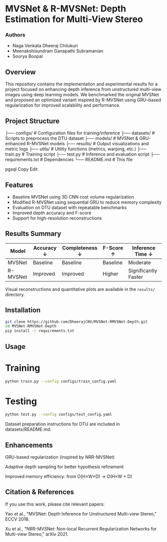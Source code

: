 # MVSNet & R-MVSNet: Depth Estimation for Multi-View Stereo

### Authors
- Naga Venkata Dheeraj Chilukuri  
- Meenakshisundram Ganapathi Subramanian  
- Soorya Boopal

## Overview

This repository contains the implementation and experimental results for a project focused on enhancing depth inference from unstructured multi-view images using deep learning models. We benchmarked the original MVSNet and proposed an optimized variant inspired by R-MVSNet using GRU-based regularization for improved scalability and performance.

## Project Structure

├── configs/ # Configuration files for training/inference
├── datasets/ # Scripts to preprocess the DTU dataset
├── models/ # MVSNet & GRU-enhanced R-MVSNet models
├── results/ # Output visualizations and metric logs
├── utils/ # Utility functions (metrics, warping, etc.)
├── train.py # Training script
├── test.py # Inference and evaluation script
├── requirements.txt # Dependencies
└── README.md # This file

pgsql
Copy
Edit

## Features

- Baseline MVSNet using 3D CNN cost volume regularization  
- Modified R-MVSNet using sequential GRU to reduce memory complexity  
- Evaluation on DTU dataset with repeatable benchmarks  
- Improved depth accuracy and F-score  
- Support for high-resolution reconstructions  

## Results Summary

| Model       | Accuracy ↓ | Completeness ↓ | F-Score ↑ | Inference Time ↓ |
|-------------|------------|----------------|-----------|------------------|
| MVSNet      | Baseline   | Baseline       | Baseline  | Moderate         |
| R-MVSNet    | Improved   | Improved       | Higher    | Significantly Faster |

Visual reconstructions and quantitative plots are available in the `results/` directory.

## Installation

```bash
git clone https://github.com/DheerajCNV/MVSNet-RMVSNet-Depth.git
cd MVSNet-RMVSNet-Depth
pip install -r requirements.txt
```
## Usage
# Training

```bash
python train.py --config configs/train_config.yaml
```
# Testing

```bash
python test.py --config configs/test_config.yaml
```
Dataset preparation instructions for DTU are included in datasets/README.md.

## Enhancements
GRU-based regularization (inspired by NRR-MVSNet)

Adaptive depth sampling for better hypothesis refinement

Improved memory efficiency: from O(H×W×D) → O(H×W + D)

## Citation & References
If you use this work, please cite relevant papers:

Yao et al., "MVSNet: Depth Inference for Unstructured Multi-view Stereo," ECCV 2018.

Xu et al., "NRR-MVSNet: Non-local Recurrent Regularization Networks for Multi-view Stereo," arXiv 2021.
